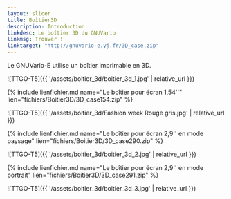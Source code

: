 ```yaml
---
layout: slicer
title: Boîtier3D
description: Introduction
linkdesc: Le boîtier 3D du GNUVario
linkmsg: Trouver !
linktarget: "http://gnuvario-e.yj.fr/3D_case.zip"
---
```


Le GNUVario-E utilise un boîtier imprimable en 3D.
 
![TTGO-T5]({{ '/assets/boitier_3d/boitier_3d_1.jpg' | relative_url }})
 
{% include lienfichier.md name="Le boîtier pour écran 1,54''" lien="fichiers/Boitier3D/3D_case154.zip" %}

![TTGO-T5]({{ '/assets/boitier_3d/Fashion week Rouge gris.jpg' | relative_url }})

{% include lienfichier.md name="Le boîtier pour écran 2,9'' en mode paysage" lien="fichiers/Boitier3D/3D_case290.zip" %}

![TTGO-T5]({{ '/assets/boitier_3d/boitier_3d_2.jpg' | relative_url }})

{% include lienfichier.md name="Le boîtier pour écran 2,9'' en mode portrait" lien="fichiers/Boitier3D/3D_case291.zip" %}

![TTGO-T5]({{ '/assets/boitier_3d/boitier_3d_3.jpg' | relative_url }})

